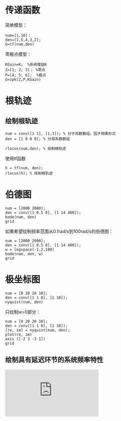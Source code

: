 # 传递函数
简单模型：
```
num=[1,10]；
den=[1,5,4,3,2];
G=tf(num,den)
```

零极点模型：
```
KGain=K;  %系统增益K
Z=[1; 2; 3]； %零点
P=[4; 5; 6];  %极点
G=zpk(Z,P,KGain)
```

# 根轨迹
## 绘制根轨迹
```
num = conv([1 1], [1,3]); % 分子系数数组，因子相乘形式
den = [1 0 0 0]; % 分母系数数组

rlocus(num,den); % 绘制根轨迹
```
使用tf函数
```
h = tf(num, den);
rlocus(h); % 绘制根轨迹
``` 



# 伯德图
```
num = [2000 2000];
den = conv([1 0.5 0], [1 14 400]);
bode(num, den)
grid
```
如果希望绘制频率范围从0.1rad/s到100rad/s的伯德图：
```
num = [2000 2000];
den = conv([1 0.5 0], [1 14 400]);
w = logspace(-1,2,100)
bode(num, den, w)
grid
```

# 极坐标图
```
num = [0 20 20 10];
den = conv([1 1 0], [1 10]);
nyquist(num, den)
```
只绘制w>0部分：
```
num = [0 20 20 10];
den = conv([1 1 0], [1 10]);
[re, im] = nyquist(num, den);
plot(re, im)
axis ([-2 3 -3 1])
grid
```

## 绘制具有延迟环节的系统频率特性
![](https://latex.codecogs.com/gif.latex?G_k%28s%29%20%3D%20%5Cfrac%7Be%5E%7B-%5Ctau%20s%7D%7D%7Bs%28s&plus;1%29%28s&plus;2%29%29%29%7D)

